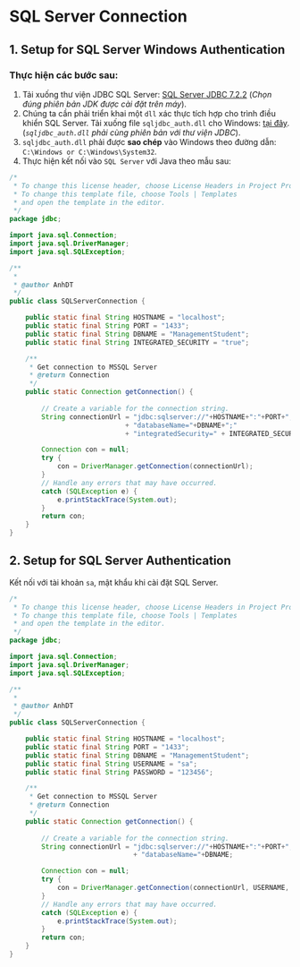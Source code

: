 # SQL Server Connection

## 1. Setup for SQL Server Windows Authentication

### Thực hiện các bước sau:

1. Tải xuống thư viện JDBC SQL Server: [SQL Server JDBC 7.2.2](https://github.com/AnhDT11/Course-JavaCore-JDBC/tree/master/Library) (_Chọn đúng phiên bản JDK được cài đặt trên máy_).  
2. Chúng ta cần phải triển khai một `dll` xác thực tích hợp cho trình điều khiển SQL Server. Tải xuống file `sqljdbc_auth.dll` cho Windows: [tại đây](https://github.com/AnhDT11/Course-JavaCore-JDBC/tree/master/Library/auth/x64). (_`sqljdbc_auth.dll` phải cùng phiên bản với thư viện JDBC_).
3. `sqljdbc_auth.dll` phải được __sao chép__ vào Windows theo đường dẫn: `C:\Windows or C:\Windows\System32`.
4. Thực hiện kết nối vào `SQL Server` với Java theo mẫu sau:

```java
/*
 * To change this license header, choose License Headers in Project Properties.
 * To change this template file, choose Tools | Templates
 * and open the template in the editor.
 */
package jdbc;

import java.sql.Connection;
import java.sql.DriverManager;
import java.sql.SQLException;

/**
 *
 * @author AnhDT
 */
public class SQLServerConnection {

    public static final String HOSTNAME = "localhost";
    public static final String PORT = "1433";
    public static final String DBNAME = "ManagementStudent";
    public static final String INTEGRATED_SECURITY = "true";

    /**
     * Get connection to MSSQL Server
     * @return Connection
     */
    public static Connection getConnection() {
        
        // Create a variable for the connection string.
        String connectionUrl = "jdbc:sqlserver://"+HOSTNAME+":"+PORT+";"
                             + "databaseName="+DBNAME+";"
                             + "integratedSecurity=" + INTEGRATED_SECURITY;

        Connection con = null;
        try {
            con = DriverManager.getConnection(connectionUrl);
        }
        // Handle any errors that may have occurred.
        catch (SQLException e) {
            e.printStackTrace(System.out);
        }
        return con;
    }
}

```

## 2. Setup for SQL Server Authentication

Kết nối với tài khoản `sa`, mật khẩu khi cài đặt SQL Server.

```java
/*
 * To change this license header, choose License Headers in Project Properties.
 * To change this template file, choose Tools | Templates
 * and open the template in the editor.
 */
package jdbc;

import java.sql.Connection;
import java.sql.DriverManager;
import java.sql.SQLException;

/**
 *
 * @author AnhDT
 */
public class SQLServerConnection {

    public static final String HOSTNAME = "localhost";
    public static final String PORT = "1433";
    public static final String DBNAME = "ManagementStudent";
    public static final String USERNAME = "sa";
    public static final String PASSWORD = "123456";

    /**
     * Get connection to MSSQL Server
     * @return Connection
     */
    public static Connection getConnection() {
        
        // Create a variable for the connection string.
        String connectionUrl = "jdbc:sqlserver://"+HOSTNAME+":"+PORT+";"
                               + "databaseName="+DBNAME;

        Connection con = null;
        try {
            con = DriverManager.getConnection(connectionUrl, USERNAME, PASSWORD);
        }
        // Handle any errors that may have occurred.
        catch (SQLException e) {
            e.printStackTrace(System.out);
        }
        return con;
    }
}

```
